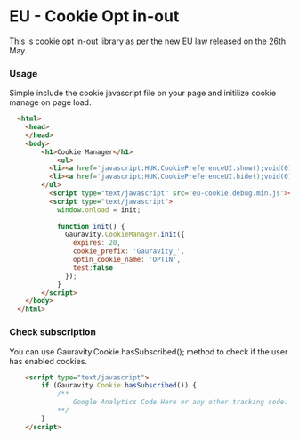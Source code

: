 EU - Cookie Opt in-out
================
This is cookie opt in-out library as per  the new EU law released on the 26th May.


### Usage ####

Simple include the cookie javascript file on your page and initilize cookie manage on page load.

```html
  <html>
    <head>
    </head>
    <body>
        <h1>Cookie Manager</h1>
        	<ul>
          <li><a href='javascript:HUK.CookiePreferenceUI.show();void(0);'>Show panel</a></li>
          <li><a href='javascript:HUK.CookiePreferenceUI.hide();void(0);'>Hide panel</a></li>
        </ul>
          <script type="text/javascript" src='eu-cookie.debug.min.js'></script>
          <script type="text/javascript">
            window.onload = init;
    
    		function init() {
              Gauravity.CookieManager.init({
              	expires: 20,
              	cookie_prefix: 'Gauravity_',
              	optin_cookie_name: 'OPTIN',
              	test:false
              });
    		}
    	</script>
    </body>
  </html>
```

### Check subscription ####

You can use Gauravity.Cookie.hasSubscribed(); method to check if the user has enabled cookies.

```html
    <script type="text/javascript">
        if (Gauravity.Cookie.hasSubscribed()) {
            /**
                Google Analytics Code Here or any other tracking code.
            **/    
        }
    </script>
```